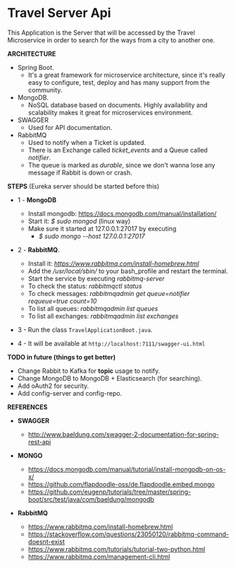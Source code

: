 # **Travel Server Api**

This Application is the Server that will be accessed by the Travel Microservice in order 
to search for the ways from a city to another one.

**ARCHITECTURE**
* Spring Boot.
    * It's a great framework for microservice architecture, since it's really easy
    to configure, test, deploy and has many support from the community.
* MongoDB.
    * NoSQL database based on documents. Highly availability and scalability 
    makes it great for microservices environment.
* SWAGGER
    * Used for API documentation.  
* RabbitMQ
    * Used to notify when a Ticket is updated.
    * There is an Exchange called _ticket_events_ and a Queue called _notifier_.
    * The queue is marked as _durable_, since we don't wanna lose any message if Rabbit is down or crash.
    
**STEPS** (Eureka server should be started before this)

* 1 - **MongoDB**
    * Install mongodb: https://docs.mongodb.com/manual/installation/
    * Start it: _$ sudo mongod_ (linux way)
    * Make sure it started at 127.0.0.1:27017 by executing 
        * _$ sudo mongo --host 127.0.0.1:27017_

* 2 - **RabbitMQ**.
    * Install it: _https://www.rabbitmq.com/install-homebrew.html_
    * Add the _/usr/local/sbin/_ to your bash_profile and restart the terminal.
    * Start the service by executing _rabbitmq-server_
    * To check the status: _rabbitmqctl status_
    * To check messages: _rabbitmqadmin get queue=notifier requeue=true count=10_
    * To list all queues: _rabbitmqadmin list queues_
    * To list all exchanges: _rabbitmqadmin list exchanges_
* 3 - Run the class `TravelApplicationBoot.java`.

* 4 - It will be available at `http://localhost:7111/swagger-ui.html`

**TODO in future (things to get better)**
* Change Rabbit to Kafka for **topic** usage to notify.
* Change MongoDB to MongoDB + Elasticsearch (for searching).
* Add oAuth2 for security.
* Add config-server and config-repo.


**REFERENCES**

* **SWAGGER**
  * http://www.baeldung.com/swagger-2-documentation-for-spring-rest-api

* **MONGO**
    * https://docs.mongodb.com/manual/tutorial/install-mongodb-on-os-x/
    * https://github.com/flapdoodle-oss/de.flapdoodle.embed.mongo
    * https://github.com/eugenp/tutorials/tree/master/spring-boot/src/test/java/com/baeldung/mongodb

* **RabbitMQ**
    * https://www.rabbitmq.com/install-homebrew.html
    * https://stackoverflow.com/questions/23050120/rabbitmq-command-doesnt-exist
    * https://www.rabbitmq.com/tutorials/tutorial-two-python.html
    * https://www.rabbitmq.com/management-cli.html